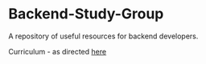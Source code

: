 # Backend-Study-Group
A repository of useful resources for backend developers.

Curriculum - as directed [here](https://roadmap.sh/backend)


